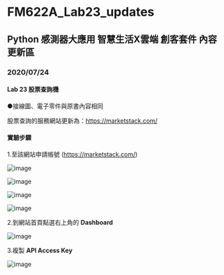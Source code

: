 # FM622A_Lab23_updates

## Python 感測器大應用 智慧生活X雲端 創客套件 內容更新區


### 2020/07/24 

#### Lab 23 股票查詢機

●接線圖、電子零件與原書內容相同

股票查詢的服務網站更新為：https://marketstack.com/

#### 實驗步驟

1.至該網站申請帳號 (https://marketstack.com/)

![image](https://github.com/secret3557/FM622A_Lab23_updates/blob/master/Lab23%E6%AD%A5%E9%A9%9F%E5%9C%96/%E5%9C%96%E7%89%871.png)

![image](https://github.com/secret3557/FM622A_Lab23_updates/blob/master/Lab23%E6%AD%A5%E9%A9%9F%E5%9C%96/%E5%9C%96%E7%89%872.png)

![image](https://github.com/secret3557/FM622A_Lab23_updates/blob/master/Lab23%E6%AD%A5%E9%A9%9F%E5%9C%96/%E5%9C%96%E7%89%873.png)

![image](https://github.com/secret3557/FM622A_Lab23_updates/blob/master/Lab23%E6%AD%A5%E9%A9%9F%E5%9C%96/%E5%9C%96%E7%89%874.png)

2.到網站首頁點選右上角的 **Dashboard**

![image](https://github.com/secret3557/FM622A_Lab23_updates/blob/master/Lab23%E6%AD%A5%E9%A9%9F%E5%9C%96/%E5%9C%96%E7%89%875.png)

3.複製 **API Access Key**

![image](https://github.com/secret3557/FM622A_Lab23_updates/blob/master/Lab23%E6%AD%A5%E9%A9%9F%E5%9C%96/%E5%9C%96%E7%89%876.png)
